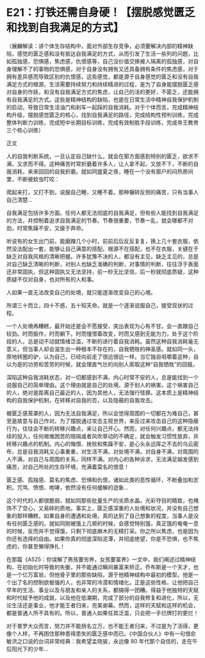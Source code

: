 # E21：打铁还需自身硬！【摆脱感觉匮乏和找到自我满足的方式】

（展麟解读：讲个体生存结构中，面对外部生存竞争，必须要解决内部的精神缺陷，感觉的匮乏感和没有抵达自我满足的方式，从而引发了生活一些列的问题，比如孤独感，恐惧感，焦虑感，仇恨感等，自己没价值交换被人隔离的孤独感，对自身理解不了的事物的恐惧感，对于自身没有拥有又还具备拥有条件的焦虑感，对于拥有差异感而导致区别的仇恨感，这些感觉，都是源于自身感觉的匮乏和没有自我满足方式的根源，生活需要持续努力和持续精进的过程，是为了自身能摆脱匮乏感对自身的作妖，和没有自我满足方式的焦虑，让自己的活的更好，不匮乏，还能拥有自我满足的方式。这些是精神结构的缺陷，也是在日常生活中精神自我保护机制的启动，导致日常生活油门和刹车一起踩的自我消耗。对于个体而言，完成精神结构升级，摆脱感觉匮乏的核心，找到自我满足的路径，完成结构性预判训练，完成整体判断力训练，完成短中长期目标训练，完成有效制胜手段训练，完成帝王教育三个核心训练）

正文

人的自我判断系统，一旦认定自己缺什么，就会在那方面感到特别的匮乏，欲求不满，又求而不得。这种痛苦时常折磨着许多人，让人拿不起，又放不下，不断的自我消耗，来来回回的自我折磨。就如同盛夏之夜，睡在一个没有窗户的闷热房间里，不断被蚊虫叮咬：

爬起来打，又打不到，说服自己睡，又睡不着。那种辗转反侧的痛苦，只有当事人自己清楚…

自我满足包括许多方面。任何人都无法彻底的自我满足，但有些人能找到自我满足的方法，并控制着追求自我满足的节奏。节奏很重要，节奏一乱，就会哪都不对劲，时常焦躁不安，又疲于奔命。

听说有的女生出门前，能磨蹭几个小时，前前后后反反复复，换上几十套衣服，依然没法配出一套，能够让自己满意的搭配。根源不在搭配，也不在衣服，关键在于缺乏对自我风格的清晰把握。许多犹豫不决的人，都没有主见，缺乏主见的，总是对自己缺乏清晰的判断，对别人也缺乏准确的判断，对事情的判断，往往浮于表面还非常固执，但这种固执又无法坚持，前一秒无比坚信，后一秒就彻底质疑，这种质疑不仅对自身，也对所有的人和事。

人如果一直无法改变自己的处境，就只能逐渐改变自己的心境。

所谓三十而立，四十不惑，五十知天命。就是一个逐渐说服自己，接受现状的过程。

一个人处境再糟糕，最开始还是会不愿接受，突出表现为心有不甘。会一直跟自己较劲。时而振作，时而躺下。时而憧憬着改变，时而又感到无能为力，处于这个阶段的人，总是动不动就情绪泛滥，不断的进行着自我消耗。虽然这种自我消耗毫无意义，但当事人却会滋生出一种根本不存在的，自我牺牲的神圣感。就如同一头，原地转圈的驴，认为自己，已经向前走了很远很远一样。当它独自咀嚼着这种，自以为是的功劳和苦劳的时候，就会理直气壮的向别人索取这种“自我牺牲”的回报。

深陷这种自我消耗状态，对一切都感到不满，内心时常不安的人，总是能找到一个说服自己的简单理由。这个理由就是自己的处境，源于别人的祸害。这个祸害自己的人，绝对是距离自己最近的人，因为其他人，无法强行怪罪。这本质上是精神结构的自我保护机制，在转移对自我的否，以及隐蔽的自我攻击。

被匮乏感笼罩的人，因为无法自我满足，所以会觉得周围的一切都在为难自己，甚至是故意与自己作对。为了摆脱通过攻击主观世界，来反过来攻击自己的这种隐蔽行为，往往会不断的转移兴趣点，来让自己开心。然而，对任何兴趣点，都无法持续的投入，任何艰难困苦的阻隔或者风吹草动的不确定，就会触发习惯性放弃，并转移兴趣点的机制。内心的悔恨、挫败和焦躁不安，是心头永远挥之不去的乌云密布，总是自我消耗又心事重重，对生活不满，对处境不满，对自身不满，对周围的人不满，对自己与周围的关系，同样不满。对内心的各种诉求，无法满足越发感到痛苦，对自己所处的生存环境，充满着莫名的恨意！

匮乏感、孤独感、莫名的焦虑、恐惧和仇恨，诸如此类的恶性循环，不断叠加和淤积。咒骂、愤恨、咆哮，依然没有任何缓解的迹象…

这个时代的人都很脆弱，就如同那些批量生产的劣质水晶，光彩夺目的精致，也掩饰不了空心，又易碎的质地。事实上，匮乏感深重的人处境和状况，并没有自己想象的那样糟糕，如果自身的遭遇和处境，真的达到了自己想象的程度，当事人是没有任何匮乏感的。就如同刚被饿上几顿的时候，会感觉特别饿，真正饿的奄奄一息的时候，反而并不觉得饿，只剩下彻底麻木的无精打采。你之所以焦虑，也是因为你还有选择的自由。如果你真的彻底深陷泥潭，并彻底绝望，你是不恐惧，也不焦虑的，你甚至懒得挣扎！

在那篇《A525：你误解了男孩要穷养，女孩要富养》一文中，我们阐述过精神结构，在初始化时导致的失衡，并不能通过瞬间暴富来矫正。乔布斯是一个天才，也是一个亿万富翁，但他骨子里的那些缺陷，源于他精神结构中最初的模型。他是一个出了名的控制欲极强的人，也非常的冷漠和情绪化。正是这些性格，让他把自己早年的生活、事业以及与朋友和亲人的关系，都搞得一团糟。得益于他独特的天赋和时代赋予他的成就，以及他在低潮期，完成了部分的自我修复和进化，所以，无论生活还是事业，他才能王者归来，完美谢幕。然而，这样的天赋和这样的机会，都是普通人所不具有的。所以，普通人如果任其泛滥，只会把一手烂牌打的更烂！

对于普罗大众而言，努力并不能扬名立万，也不能王者归来，不过是为了活得，更像个人样，不再困住那种患得患失的匮乏感中而已。《中国合伙人》中有一句借俞敏洪之口说的台词非常经典：我希望孟晓骏，永远像 80 年代那个自信的，走在午后阳光下的少年…